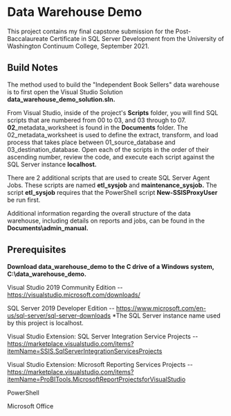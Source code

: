 # Data Warehouse Demo
This project contains my final capstone submission for the Post-Baccalaureate Certificate in SQL Server Development from the University of Washington Continuum College, September 2021.

## Build Notes
The method used to build the "Independent Book Sellers" data warehouse is to first open the Visual Studio Solution **data_warehouse_demo_solution.sln.**

From Visual Studio, inside of the project's **Scripts** folder, you will find SQL scripts that are numbered from 00 to 03, and 03 through to 07. **02**_metadata_worksheet is found in the **Documents** folder. The 02_metadata_worksheet is used to define the extract, transform, and load process that takes place between 01_source_database and 03_destination_database. Open each of the scripts in the order of their ascending number, review the code, and execute each script against the SQL Server instance **localhost.**

There are 2 additional scripts that are used to create SQL Server Agent Jobs. These scripts are named **etl_sysjob** and **maintenance_sysjob.** The script **etl_sysjob** requires that the PowerShell script **New-SSISProxyUser** be run first.

Additional information regarding the overall structure of the data warehouse, including details on reports and jobs, can be found in the **Documents\admin_manual.**

## Prerequisites
**Download data_warehouse_demo to the C drive of a Windows system, C:\data_warehouse_demo.**

Visual Studio 2019 Community Edition -- https://visualstudio.microsoft.com/downloads/

SQL Server 2019 Developer Edition -- https://www.microsoft.com/en-us/sql-server/sql-server-downloads
*The SQL Server instance name used by this project is localhost.

Visual Studio Extension: SQL Server Integration Service Projects -- https://marketplace.visualstudio.com/items?itemName=SSIS.SqlServerIntegrationServicesProjects

Visual Studio Extension: Microsoft Reporting Services Projects -- https://marketplace.visualstudio.com/items?itemName=ProBITools.MicrosoftReportProjectsforVisualStudio

PowerShell

Microsoft Office
